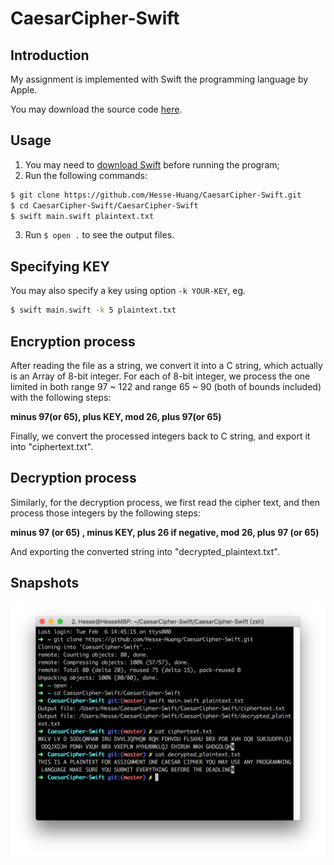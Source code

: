# CaesarCipher-Swift  

## Introduction

My assignment is implemented with Swift the programming language by Apple. 

You may download the source code [here](https://github.com/Hesse-Huang/CaesarCipher-Swift).



## Usage

1. You may need to [download Swift](https://swift.org/download/) before running the program;
2. Run the following commands:


```sh
$ git clone https://github.com/Hesse-Huang/CaesarCipher-Swift.git
$ cd CaesarCipher-Swift/CaesarCipher-Swift
$ swift main.swift plaintext.txt
```

3. Run `$ open .`  to see the output files.



## Specifying KEY

You may also specify a key using option `-k YOUR-KEY`, eg.

```sh
$ swift main.swift -k 5 plaintext.txt
```



## Encryption process

After reading the file as a string, we convert it into a C string, which actually is an Array of 8-bit integer. For each of 8-bit integer, we process the one limited in both range 97 ~ 122 and range 65 ~ 90 (both of bounds included) with the following steps: 

**minus 97(or 65), plus KEY, mod 26, plus 97(or 65)**

Finally, we convert the processed integers back to C string, and export it into "ciphertext.txt".



## Decryption process

Similarly, for the decryption process, we first read the cipher text, and then process those integers by the following steps:

**minus 97 (or 65) , minus KEY, plus 26 if negative, mod 26, plus 97 (or 65)**

And exporting the converted string into "decrypted_plaintext.txt".



## Snapshots 

![snapshot](./Screenshot.png)